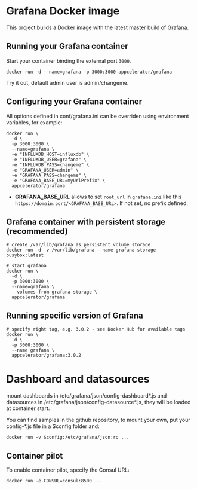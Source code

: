 # Grafana Docker image

This project builds a Docker image with the latest master build of Grafana.

## Running your Grafana container

Start your container binding the external port `3000`.

```
docker run -d --name=grafana -p 3000:3000 appcelerator/grafana
```

Try it out, default admin user is admin/changeme.

## Configuring your Grafana container

All options defined in conf/grafana.ini can be overriden using environment
variables, for example:

```
docker run \
  -d \
  -p 3000:3000 \
  --name=grafana \
  -e "INFLUXDB_HOST=influxdb" \
  -e "INFLUXDB_USER=grafana" \
  -e "INFLUXDB_PASS=changeme" \
  -e "GRAFANA_USER=admin" \
  -e "GRAFANA_PASS=changeme" \
  -e "GRAFANA_BASE_URL=myUrlPrefix" \
  appcelerator/grafana
```

- **GRAFANA_BASE_URL** allows to set `root_url` in `grafana.ini` like this `https://domain:port/<GRAFANA_BASE_URL>`. If not set, no prefix defined.

## Grafana container with persistent storage (recommended)

```
# create /var/lib/grafana as persistent volume storage
docker run -d -v /var/lib/grafana --name grafana-storage busybox:latest

# start grafana
docker run \
  -d \
  -p 3000:3000 \
  --name=grafana \
  --volumes-from grafana-storage \
  appcelerator/grafana
```

## Running specific version of Grafana

```
# specify right tag, e.g. 3.0.2 - see Docker Hub for available tags
docker run \
  -d \
  -p 3000:3000 \
  --name grafana \
  appcelerator/grafana:3.0.2
```

# Dashboard and datasources

mount dashboards in /etc/grafana/json/config-dashboard*.js and datasources in /etc/grafana/json/config-datasource*.js, they will be loaded at container start.

You can find samples in the github repository, to mount your own, put your config-*.js file in a $config folder and:

```docker run -v $config:/etc/grafana/json:ro ...```

Container pilot
---------------

To enable container pilot, specify the Consul URL:

```docker run -e CONSUL=consul:8500 ...```

